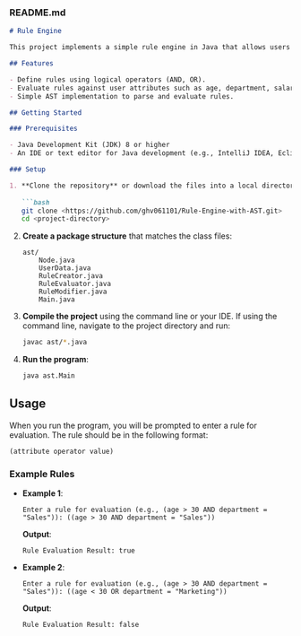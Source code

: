 

### README.md

```markdown
# Rule Engine

This project implements a simple rule engine in Java that allows users to define and evaluate rules against user data. The engine uses an Abstract Syntax Tree (AST) to represent rules and evaluates them based on user-defined attributes.

## Features

- Define rules using logical operators (AND, OR).
- Evaluate rules against user attributes such as age, department, salary, and experience.
- Simple AST implementation to parse and evaluate rules.

## Getting Started

### Prerequisites

- Java Development Kit (JDK) 8 or higher
- An IDE or text editor for Java development (e.g., IntelliJ IDEA, Eclipse)

### Setup

1. **Clone the repository** or download the files into a local directory.
   
   ```bash
   git clone <https://github.com/ghv061101/Rule-Engine-with-AST.git>
   cd <project-directory>
   ```

2. **Create a package structure** that matches the class files:

   ```
   ast/
       Node.java
       UserData.java
       RuleCreator.java
       RuleEvaluator.java
       RuleModifier.java
       Main.java
   ```

3. **Compile the project** using the command line or your IDE. If using the command line, navigate to the project directory and run:

   ```bash
   javac ast/*.java
   ```

4. **Run the program**:

   ```bash
   java ast.Main
   ```

## Usage

When you run the program, you will be prompted to enter a rule for evaluation. The rule should be in the following format:

```
(attribute operator value)
```

### Example Rules

- **Example 1**:
   ```
   Enter a rule for evaluation (e.g., (age > 30 AND department = "Sales")): ((age > 30 AND department = "Sales"))
   ```
   **Output**:
   ```
   Rule Evaluation Result: true
   ```

- **Example 2**:
   ```
   Enter a rule for evaluation (e.g., (age > 30 AND department = "Sales")): ((age < 30 OR department = "Marketing"))
   ```
   **Output**:
   ```
   Rule Evaluation Result: false
   ```


```
